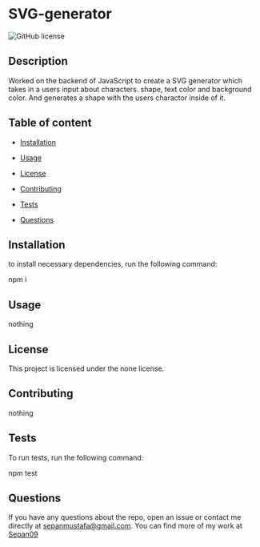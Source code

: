 
# SVG-generator
![GitHub license](https://img.shields.io/badge/license-none-blue.svg)


## Description
Worked on the backend of JavaScript to create a SVG generator which takes in a users input about characters. shape, text color and background color. And generates a shape with the users charactor inside of it.

## Table of content
* [Installation](#installation)

* [Usage](#usage)

* [License](#license)

* [Contributing](#contributing)

* [Tests](#tests)

* [Questions](#questions)

## Installation
to install necessary dependencies, run the following command:

npm i

## Usage 
nothing

## License 
This project is licensed under the none license.

## Contributing 
nothing

## Tests 
To run tests, run the following command:

npm test

## Questions
If you have any questions about the repo, open an issue or contact me directly at sepanmustafa@gmail.com. You can find more of my work at [Sepan09](https://github.com/Sepan09)

